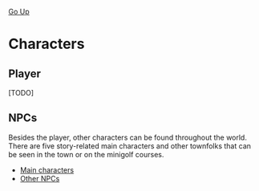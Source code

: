 [Go Up](../README.md)

# Characters
## Player

[TODO]

## NPCs
Besides the player, other characters can be found throughout the world. There are five story-related main characters and other townfolks that can be seen in the town or on the minigolf courses.

- [Main characters](main_characters.md)
- [Other NPCs](other_npcs.md)
